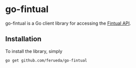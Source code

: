 go-fintual
=======
go-fintual is a Go client library for accessing the [Fintual API](https://fintual.cl/api-docs/index.html).

## Installation

To install the library, simply

`go get github.com/ferueda/go-fintual`